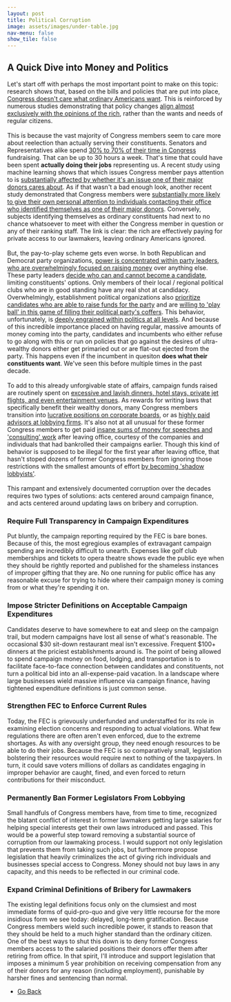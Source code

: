 ```yaml
---
layout: post
title: Political Corruption
image: assets/images/under-table.jpg
nav-menu: false
show_tile: false
---
```



<!-- Content -->
<h2 id="content">A Quick Dive into Money and Politics</h2>

<p>Let's start off with perhaps the most important point to make on this topic: research shows that, based on the bills and policies that are put into place, <a href="https://act.represent.us/sign/problempoll-fba">Congress doesn't care what ordinary Americans want</a>. This is reinforced by numerous studies demonstrating that policy changes <a href="https://www.sciencedirect.com/science/article/pii/S0261379421001256">align almost exclusively with the opinions of the rich</a>, rather than the wants and needs of regular citizens.
	<br /><br />
  This is because the vast majority of Congress members seem to care more about reelection than actually serving their constituents. Senators and Representatives alike spend <a href="https://represent.us/explains/how-money-influences-policies-regulations/">30% to 70% of their time in Congress</a> fundraising. That can be up to 30 hours a week. That's time that could have been spent <b>actually doing their jobs</b> representing us. A recent study using machine learning shows that which issues Congress member pays attention to is <a href="https://phys.org/news/2023-09-political-donations-policy-issues-prioritized.html">substantially affected by whether it's an issue one of their major donors cares about</a>. As if that wasn't a bad enough look, another recent study demonstrated that Congress members were <a href="https://politicalscience.yale.edu/sites/default/files/files/Kalla_Joshua.pdf">substantially more likely to give their own personal attention to individuals contacting their office who identified themselves as one of their major donors</a>. Conversely, subjects identifying themselves as ordinary constituents had next to no chance whatsoever to meet with either the Congress member in question or any of their ranking staff. The link is clear: the rich are effectively paying for private access to our lawmakers, leaving ordinary Americans ignored.
  <br /><br />
  But, the pay-to-play scheme gets even worse. In both Republican and Democrat party organizations, <a href="https://www.rstreet.org/outreach/fundraising-requirements-should-not-be-a-part-of-the-chair-committee-assignment-process/">power is concentrated within party leaders, who are overwhelmingly focused on raising money</a> over anything else. These party leaders <a href="https://www.niskanencenter.org/how-parties-recruit-and-limit-candidates/">decide who can and cannot become a candidate</a>, limiting constituents' options. Only members of their local / regional political clubs who are in good standing have any real shot at candidacy. Overwhelmingly, establishment political organizations also <a href="https://issueone.org/articles/another-look-at-the-price-of-power/">prioritize candidates who are able to raise funds for the party</a> and are <a href="https://www.brennancenter.org/our-work/analysis-opinion/how-money-shapes-pathways-power-congress">willing to 'play ball' in this game of filling their political party's coffers</a>. This behavior, unfortunately, is <a href="https://www.promarket.org/2021/01/19/systemic-corruption-america-biden-cabinet-sarah-chayes/">deeply engrained within politics at all levels</a>. And because of this incredible importance placed on having regular, massive amounts of money coming into the party, candidates and incumbents who either refuse to go along with this or run on policies that go against the desires of ultra-wealthy donors either get primaried out or are flat-out ejected from the party. This happens even if the incumbent in quesiton <b>does what their constituents want</b>. We've seen this before multiple times in the past decade.
  <br /><br />
  To add to this already unforgivable state of affairs, campaign funds raised are routinely spent on <a href="https://issueone.org/press/scores-of-lawmakers-leadership-pacs-spent-vast-sums-on-luxurious-dining-lodging-and-travel-new-issue-one-and-campaign-legal-center-report-shows/">excessive and lavish dinners, hotel stays, private jet flights, and even entertainment venues</a>. As rewards for writing laws that specifically benefit their wealthy donors, many Congress members transition into <a href="https://www.bloomberg.com/graphics/2016-congressional-board-pay/">lucrative positions on corporate boards</a>, or as <a href="https://www.opensecrets.org/resources/10things/06.php">highly paid advisors at lobbying firms</a>. It's also not at all unusual for these former Congress members to get paid <a href="https://www.businessinsider.com/trump-epa-nominee-lee-zeldin-financial-disclosure-editorials-esg-climate-2025-1">insane sums of money for speeches and 'consulting' work</a> after leaving office, courtesy of the companies and individuals that had bankrolled their campaigns earlier. Though this kind of behavior is supposed to be illegal for the first year after leaving office, that hasn't stoped dozens of former Congress members from ignoring those restrictions with the smallest amounts of effort <a href="https://warwick.ac.uk/fac/soc/economics/research/centres/cage/news/28-10-20-shadow_lobbyists_run_rampant_in_the_swamp/">by becoming 'shadow lobbyists'</a>.
  <br /><br />
  This rampant and extensively documented corruption over the decades requires two types of solutions: acts centered around campaign finance, and acts centered around updating laws on bribery and corruption.</p>

<!-- Break -->
<div class="row">
	<div class="4u 12u$(small)">
		<h3>Require Full Transparency in Campaign Expenditures</h3>
		<p>Put bluntly, the campaign reporting required by the FEC is bare bones. Because of this, the most egregious examples of extravagant campaign spending are incredibly difficult to unearth. Expenses like golf club memberships and tickets to opera theatre shows evade the public eye when they should be rightly reported and published for the shameless instances of improper gifting that they are. No one running for public office has any reasonable excuse for trying to hide where their campaign money is coming from or what they're spending it on.</p>
	</div>
	<div class="4u 12u$(small)">
		<h3>Impose Stricter Definitions on Acceptable Campaign Expenditures</h3>
		<p>Candidates deserve to have somewhere to eat and sleep on the campaign trail, but modern campaigns have lost all sense of what's reasonable. The occasional $30 sit-down restaurant meal isn't excessive. Frequent $100+ dinners at the priciest establishments around is. The point of being allowed to spend campaign money on food, lodging, and transportation is to facilitate face-to-face connection between candidates and constituents, not turn a political bid into an all-expense-paid vacation. In a landscape where large businesses wield massive influence via campaign finance, having tightened expenditure definitions is just common sense.</p>
	</div>
	<div class="4u 12u$(small)">
		<h3>Strengthen FEC to Enforce Current Rules</h3>
		<p>Today, the FEC is grievously underfunded and understaffed for its role in examining election concerns and responding to actual violations. What few regulations there are often aren't even enforced, due to the extreme shortages. As with any oversight group, they need enough resources to be able to do their jobs. Because the FEC is so comparatively small, legislation bolstering their resources would require next to nothing of the taxpayers. In turn, it could save voters millions of dollars as candidates engaging in improper behavior are caught, fined, and even forced to return contributions for their misconduct.</p>
	</div>
	<div class="6u 12u$(medium)">
		<h3>Permanently Ban Former Legislators From Lobbying</h3>
		<p>Small handfuls of Congress members have, from time to time, recognized the blatant conflict of interest in former lawmakers getting large salaries for helping special interests get their own laws introduced and passed. This would be a powerful step toward removing a substantial source of corruption from our lawmaking process. I would support not only legislation that prevents them from taking such jobs, but furthermore propose legislation that heavily criminalizes the act of giving rich individuals and businesses special access to Congress. Money should not buy laws in any capacity, and this needs to be reflected in our criminal code.</p>
	</div>
	<div class="6u 12u$(medium)">
		<h3>Expand Criminal Definitions of Bribery for Lawmakers</h3>
		<p>The existing legal definitions focus only on the clumsiest and most immediate forms of quid-pro-quo and give very little recourse for the more insidious form we see today: delayed, long-term gratification. Because Congress members wield such incredible power, it stands to reason that they should be held to a much higher standard than the ordinary citizen. One of the best ways to shut this down is to deny former Congress members access to the salaried positions their donors offer them after retiring from office. In that spirit, I'll introduce and support legislation that imposes a minimum 5 year prohibition on receiving compensation from any of their donors for any reason (including employment), punishable by harsher fines and sentencing than normal.</p>
	</div>
</div>

<ul class="actions">
	<li><a href="issues.html" class="button next">Go Back</a></li>
</ul>
